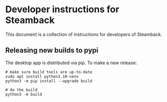 # Developer instructions for Steamback

This document is a collection of instructions for developers of Steamback.

## Releasing new builds to pypi

The desktop app is distributed via pip.  To make a new release:

```
# make sure build tools are up-to-date
sudo apt install python3.10-venv
python3 -m pip install --upgrade build

# do the build
python3 -m build
```